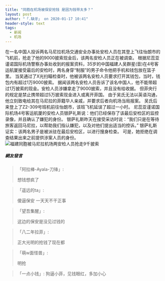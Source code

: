 ```yaml
---
title: "同胞在机场被保安抢钱 是因为钱带太多？"
layout: post
author: "「.缺牙」 on 2020-01-17 10:41"
header-style: text
tags:
  - 新闻
  - 机场
---
```


在一名中国人投诉两名马尼拉机场交通安全办事处安检人员在其登上飞往怡朗市的飞机前，抢走了他的9000披索现金后，该两名安检人员正在被调查。
根据尼蕊亚谨诺国际机场警察办事处收到的报案资料，35岁的中国福建人吴群星(音)在4号客运航厦接受最后的安检时，两名身穿“制服”的男子命令他把手机和钱包放在篮子里。
当吴通过了X光扫瞄检查时，他被该两名安检人员要求打开其钱包，当时，钱包内有超过1万9000披索。
据闻该两名安检人员告诉了该名中国人，他不能带超过1万披索的现金。安检人员涉嫌拿走了9000披索，并且没有给收据。
但菲央行的规定是禁止携带超过5万披索现金进入或离开菲国。
由于吴氏无法以英语沟通，他立刻致电给其在马尼拉的菲籍华人亲戚，并要求后者向机场当局报案。
吴氏后来登上了Z2-309号班机前往怡朗市，该班飞机延误了超过一小时。
尼蕊亚谨诺国际机场4号客运航厦的安检人员银萨礼斯说：他们已经保存了该最后安检区的监控录像，并且确认了嫌犯的身份。
银萨礼斯昨天在接受采访时说：“我们只是在等待旅客返回马尼拉，以帮助我们指认嫌犯，以及对他们提出适当的控诉。”
银萨礼斯证实：该两名男子是被派驻在最后安检区，以进行搜身检查。
可是，她拒绝在调查结果出来之前提供涉案人员的身份。
<img src="http://images.feileyuan.com/images/ueditor/202001171041000028.jpg" title="福建同胞被马尼拉机场两安检人员抢走9千披索" alt="福建同胞被马尼拉机场两安检人员抢走9千披索">

##### 網友發言 
> 「阿拉棒-Ayala-刀锋」:
> <p>想钱想疯了</p>

> 「遥远的ta」:
> <p>傻逼保安 一天天不干正事</p>

> 「望吾集醒」:
> <p>这边的保安是没见过钱的</p>

> 「八二年拉菲」:
> <p>正大光明的抢钱了现在都</p>

> 「萌w面怪兽」:
> <p>明抢</p>

> 「一点小钱」:
> 狗逼小菲，见钱眼红，多加小心


